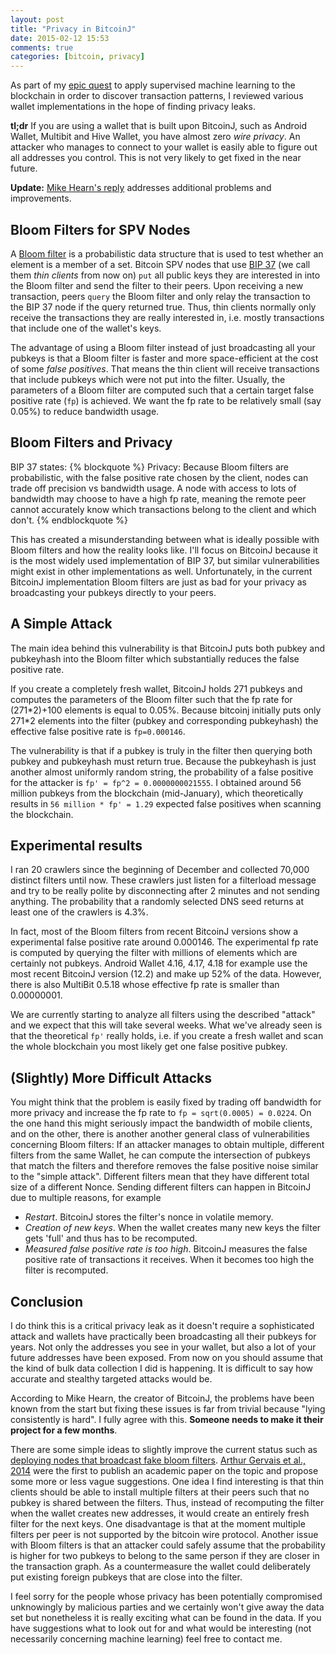 ```yaml
---
layout: post
title: "Privacy in BitcoinJ"
date: 2015-02-12 15:53
comments: true
categories: [bitcoin, privacy]
---
```


As part of my [epic quest](https://github.com/jonasnick/FCW-Kernel) to apply supervised machine learning to the blockchain in order to discover transaction patterns, I reviewed various wallet implementations in the hope of finding privacy leaks.

**tl;dr** If you are using a wallet that is built upon BitcoinJ, such as Android Wallet, Multibit and Hive Wallet, you have almost zero *wire privacy*.
An attacker who manages to connect to your wallet is easily able to figure out all addresses you control.
This is not very likely to get fixed in the near future.


**Update:** [Mike Hearn's reply](https://groups.google.com/forum/#!msg/bitcoinj/Ys13qkTwcNg/9qxnhwnkeoIJ) addresses additional problems and improvements.


<!-- more -->

Bloom Filters for SPV Nodes
---
A [Bloom filter](https://en.wikipedia.org/wiki/Bloom_filter) is a probabilistic data structure that is used to test whether an element is a member of a set.
Bitcoin SPV nodes that use [BIP 37](https://github.com/bitcoin/bips/blob/master/bip-0037.mediawiki) (we call them *thin clients* from now on) `put` all public keys they are interested in into the Bloom filter and send the filter to their peers. Upon receiving a new transaction, peers `query` the Bloom filter and only relay the transaction to the BIP 37 node if the query returned true. 
Thus, thin clients normally only receive the transactions they are really interested in, i.e. mostly transactions that include one of the wallet's keys.

The advantage of using a Bloom filter instead of just broadcasting all your pubkeys is that a Bloom filter is faster and more space-efficient 
at the cost of some *false positives*. 
That means the thin client will receive transactions that include pubkeys which were not put into the filter.
Usually, the parameters of a Bloom filter are computed such that a certain target false positive rate (`fp`) is achieved.
We want the fp rate to be relatively small (say 0.05%) to reduce bandwidth usage.

Bloom Filters and Privacy
---
BIP 37 states:
{% blockquote %}
Privacy: Because Bloom filters are probabilistic, with the false positive rate chosen by the client, nodes can trade off precision vs bandwidth usage. A node with access to lots of bandwidth may choose to have a high fp rate, meaning the remote peer cannot accurately know which transactions belong to the client and which don't.
{% endblockquote %}

This has created a misunderstanding between what is ideally possible with Bloom filters and how the reality looks like.
I'll focus on BitcoinJ because it is the most widely used implementation of BIP 37, but similar vulnerabilities might exist in other implementations as well.
Unfortunately, in the current BitcoinJ implementation Bloom filters are just as bad for your privacy as broadcasting your pubkeys directly to your peers.

A Simple Attack
---
The main idea behind this vulnerability is that BitcoinJ puts both pubkey and pubkeyhash into the Bloom filter which substantially reduces the false positive rate.

If you create a completely fresh wallet, BitcoinJ holds 271 pubkeys and computes the parameters
of the Bloom filter such that the fp rate for (271\*2)+100 elements is equal to 0.05%.
Because bitcoinj initially puts only 271\*2 elements into the filter (pubkey and corresponding pubkeyhash) the effective false positive rate is `fp=0.000146`. 

The vulnerability is that if a pubkey is truly in the filter then querying both pubkey and pubkeyhash must return true. 
Because the pubkeyhash is just another almost uniformly random string, the probability of a false positive for the attacker is `fp' = fp^2 = 0.0000000021555`.
I obtained around 56 million pubkeys from the blockchain (mid-January), which theoretically results in `56 million * fp' = 1.29` expected false positives when scanning the blockchain.

Experimental results
---
I ran 20 crawlers since the beginning of December and collected 70,000 distinct filters until now.
These crawlers just listen for a filterload message and try to be really polite by disconnecting after 2 minutes and not sending anything.
The probability that a randomly selected DNS seed returns at least one of the crawlers is 4.3%.

In fact, most of the Bloom filters from recent BitcoinJ versions show a experimental false positive rate around 0.000146.
The experimental fp rate is computed by querying the filter with millions of elements which are certainly not pubkeys.
Android Wallet 4.16, 4.17, 4.18 for example use the most recent BitcoinJ version (12.2) and make up 52% of the data.
However, there is also MultiBit 0.5.18 whose effective fp rate is smaller than 0.00000001.

We are currently starting to analyze all filters using the described "attack" and we expect that this will take several weeks.
What we've already seen is that the theoretical `fp'` really holds, i.e. if you create a fresh wallet and scan the whole blockchain you most likely get one false positive pubkey.

(Slightly) More Difficult Attacks
---
You might think that the problem is easily fixed by trading off bandwidth for more privacy and increase the fp rate to `fp = sqrt(0.0005) = 0.0224`.
On the one hand this might seriously impact the bandwidth of mobile clients, and on the other, there is another another general class of vulnerabilities concerning Bloom filters: 
If an attacker manages to obtain multiple, different filters from the same Wallet, 
he can compute the intersection of pubkeys that match the filters and therefore removes the false positive noise similar to the "simple attack".
Different filters mean that they have different total size of a different Nonce. 
Sending different filters can happen in BitcoinJ due to multiple reasons, for example

* *Restart*. BitcoinJ stores the filter's nonce in volatile memory.
* *Creation of new keys*. When the wallet creates many new keys the filter gets 'full' and thus has to be recomputed.
* *Measured false positive rate is too high*. BitcoinJ measures the false positive rate of transactions it receives. When it becomes too high the filter is recomputed.

Conclusion
---
I do think this is a critical privacy leak as it doesn't require a sophisticated attack and wallets have practically been broadcasting all their pubkeys for years.
Not only the addresses you see in your wallet, but also a lot of your future addresses have been exposed.
From now on you should assume that the kind of bulk data collection I did is happening.
It is difficult to say how accurate and stealthy targeted attacks would be.

According to Mike Hearn, the creator of BitcoinJ, the problems have been known from the start but fixing these issues is far from trivial because "lying consistently is hard". 
I fully agree with this.
**Someone needs to make it their project for a few months**.

There are some simple ideas to slightly improve the current status such as [deploying nodes that broadcast fake bloom filters](https://twitter.com/petertoddbtc/status/559921997027610624).
[Arthur Gervais et al., 2014](http://www.syssec.ethz.ch/content/dam/ethz/special-interest/infk/inst-infsec/system-security-group-dam/research/publications/pub2014/acsac_gervais.pdf) were the first to publish an academic paper on the topic and propose some more or less vague suggestions.
One idea I find interesting is that thin clients should be able to install multiple filters at their peers such that no pubkey is shared between the filters.
Thus, instead of recomputing the filter when the wallet creates new addresses, it would create an entirely fresh filter for the next keys.
One disadvantage is that at the moment multiple filters per peer is not supported by the bitcoin wire protocol.
Another issue with Bloom filters is that an attacker could safely assume that the probability is higher for two pubkeys to belong to the same person if they are closer in the transaction graph. As a countermeasure the wallet could deliberately put existing foreign pubkeys that are close into the filter.

I feel sorry for the people whose privacy has been potentially compromised unknowingly by malicious parties and we certainly won't give away the data set but nonetheless it is really exciting what can be found in the data. 
If you have suggestions what to look out for and what would be interesting (not necessarily concerning machine learning) feel free to contact me.


